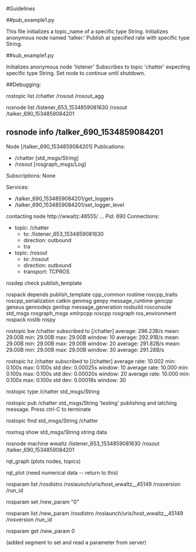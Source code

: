 #Guidelines


##pub_example1.py

This file initializes a topic_name of a specific type String.
Initializes anonymous node named 'talker.'
Publish at specified rate with specific type String.

##sub_example1.py

Initializes anonymous node 'listener'
Subscribes to topic 'chatter' expecting specific type String.
Set node to continue until shutdown.

##Debugging:

rostopic list
    /chatter
    /rosout
    /rosout_agg

rosnode list
    /listener_653_1534859081630
    /rosout
    /talker_690_1534859084201

rosnode info /talker_690_1534859084201 
-----------------------------------------------------------------------
Node [/talker_690_1534859084201]
Publications: 
 * /chatter [std_msgs/String]
 * /rosout [rosgraph_msgs/Log]

Subscriptions: None

Services: 
 * /talker_690_1534859084201/get_loggers
 * /talker_690_1534859084201/set_logger_level


contacting node http://wwaltz:46555/ ...
Pid: 690
Connections:
 * topic: /chatter
    * to: /listener_653_1534859081630
    * direction: outbound
    * tra
 * topic: /rosout
    * to: /rosout
    * direction: outbound
    * transport: TCPROS


rosdep check publish_template

rospack depends publish_template
    cpp_common
    rostime
    roscpp_traits
    roscpp_serialization
    catkin
    genmsg
    genpy
    message_runtime
    gencpp
    geneus
    gennodejs
    genlisp
    message_generation
    rosbuild
    rosconsole
    std_msgs
    rosgraph_msgs
    xmlrpcpp
    roscpp
    rosgraph
    ros_environment
    rospack
    roslib
    rospy


rostopic bw /chatter
    subscribed to [/chatter]
    average: 296.23B/s
        mean: 29.00B min: 29.00B max: 29.00B window: 10
    average: 292.91B/s
        mean: 29.00B min: 29.00B max: 29.00B window: 20
    average: 291.82B/s
        mean: 29.00B min: 29.00B max: 29.00B window: 30
    average: 291.28B/s

rostopic hz /chatter 
    subscribed to [/chatter]
    average rate: 10.002
        min: 0.100s max: 0.100s std dev: 0.00025s window: 10
    average rate: 10.000
        min: 0.100s max: 0.100s std dev: 0.00020s window: 20
    average rate: 10.000
        min: 0.100s max: 0.100s std dev: 0.00018s window: 30

rostopic type /chatter
    std_msgs/String


rostopic pub /chatter std_msgs/String 'testing'
    publishing and latching message. Press ctrl-C to terminate

rostopic find std_msgs/String 
    /chatter

rosmsg show std_msgs/String
    string data


rosnode machine wwaltz
    /listener_653_1534859081630
    /rosout
    /talker_690_1534859084201

rqt_graph (plots nodes, topics)

rqt_plot (need numerical data -- return to this)


rosparam list
    /rosdistro
    /roslaunch/uris/host_wwaltz__45149
    /rosversion
    /run_id

rosparam set /new_param "0"

rosparam list
    /new_param
    /rosdistro
    /roslaunch/uris/host_wwaltz__45149
    /rosversion
    /run_id

rosparam get /new_param
    0


(added segment to set and read a parameter from server)